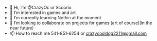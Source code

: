 - 👋 Hi, I’m @CrazyOc or Scoorio
- 👀 I’m interested in games and art
- 🌱 I’m currently learning Nothin at the moment
- 💞️ I’m looking to collaborate on projects for games (art of course)(in the near future)
- 📫 How to reach me 541-851-6254 or crazycooldog2211@gmail.com

<!---
CrazyOc/CrazyOc is a ✨ special ✨ repository because its `README.md` (this file) appears on your GitHub profile.
You can click the Preview link to take a look at your changes.
--->

